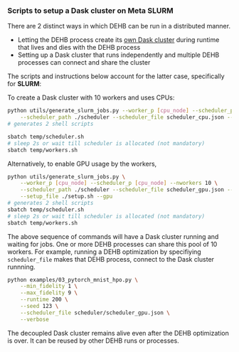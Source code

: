 ### Scripts to setup a Dask cluster on Meta SLURM

There are 2 distinct ways in which DEHB can be run in a distributed manner.
* Letting the DEHB process create its [own Dask cluster](../README.md#running-dehb-in-a-parallel-setting) during runtime that lives and dies with the DEHB process 
* Setting up a Dask cluster that runs independently and multiple DEHB processes can connect and share the cluster

The scripts and instructions below account for the latter case, specifically for **SLURM**:

To create a Dask cluster with 10 workers and uses CPUs:
```bash
python utils/generate_slurm_jobs.py --worker_p [cpu_node] --scheduler_p [cpu_node] --nworkers 10 \
    --scheduler_path ./scheduler --scheduler_file scheduler_cpu.json --output_path temp --setup_file ./setup.sh
# generates 2 shell scripts
```
```bash
sbatch temp/scheduler.sh
# sleep 2s or wait till scheduler is allocated (not mandatory)
sbatch temp/workers.sh
```

Alternatively, to enable GPU usage by the workers,
```bash
python utils/generate_slurm_jobs.py \
    --worker_p [cpu_node] --scheduler_p [cpu_node] --nworkers 10 \
    --scheduler_path ./scheduler --scheduler_file scheduler_gpu.json --output_path temp \
    --setup_file ./setup.sh --gpu
# generates 2 shell scripts
sbatch temp/scheduler.sh
# sleep 2s or wait till scheduler is allocated (not mandatory)
sbatch temp/workers.sh
```

The above sequence of commands will have a Dask cluster running and waiting for jobs. 
One or more DEHB processes can share this pool of 10 workers.
For example, running a DEHB optimization by specifiying `scheduler_file` makes that DEHB process, 
connect to the Dask cluster runnning.
```bash
python examples/03_pytorch_mnist_hpo.py \
    --min_fidelity 1 \
    --max_fidelity 9 \
    --runtime 200 \
    --seed 123 \
    --scheduler_file scheduler/scheduler_gpu.json \
    --verbose
```
The decoupled Dask cluster remains alive even after the DEHB optimization is over. 
It can be reused by other DEHB runs or processes. 
